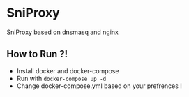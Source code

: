 # SniProxy
SniProxy based on dnsmasq and nginx

## How to Run ?!
- Install docker and docker-compose
- Run with `` docker-compose up -d ``
- Change docker-compose.yml based on your prefrences !
